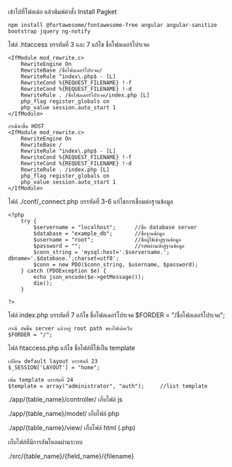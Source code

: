 เข้าไปที่โฟลเด้อ แล้วพิมพ์คำสั่ง Install Pagket

	npm install @fortawesome/fontawesome-free angular angular-sanitize bootstrap jquery ng-notify
	

ไฟล์ .htaccess บรรทัดที่ 3 และ 7 แก้ไข ชื่อโฟลเดอร์โปรเจค

	<IfModule mod_rewrite.c>
		RewriteEngine On
		RewriteBase /ชื่อโฟลเดอร์โปรเจค/
		RewriteRule ^index\.php$ - [L]
		RewriteCond %{REQUEST_FILENAME} !-f
		RewriteCond %{REQUEST_FILENAME} !-d
		RewriteRule . /ชื่อโฟลเดอร์โปรเจค/index.php [L]
		php_flag register_globals on
		php_value session.auto_start 1
	</IfModule>

	กรณีนำขึ้น HOST
	<IfModule mod_rewrite.c>
		RewriteEngine On
		RewriteBase /
		RewriteRule ^index\.php$ - [L]
		RewriteCond %{REQUEST_FILENAME} !-f
		RewriteCond %{REQUEST_FILENAME} !-d
		RewriteRule . /index.php [L]
		php_flag register_globals on
		php_value session.auto_start 1
	</IfModule>


ไฟล์ ./conf/_connect.php บรรทัดที่ 3-6 แก้ไขการเชื่อมต่อฐานข้อมูล

	<?php
		try {
			$servername = "localhost";		//ชื่อ database server 
			$database = "example_db";		//ชื่อฐานข้อมูล
			$username = "root";				//ชื่อผู้ใช้เข้าสู่ฐานข้อมูล
			$password = "";					//รหัสผ่านเข้าสู่ฐานข้อมูล
			$conn_string = 'mysql:host='.$servername.'; dbname='.$database.';charset=utf8';
			$conn = new PDO($conn_string, $username, $password);
		} catch (PDOException $e) {
			echo json_encode($e->getMessage());
			die();
		}

	?>


ไฟล์ index.php  บรรทัดที่ 7 แก้ไข ชื่อโฟลเดอร์โปรเจค
	$FORDER = "/ชื่อโฟลเดอร์โปรเจค";

	กรณี อัพขึ้น server แล้วอยู่ root path ของโฟเด้อเว็บ
	$FORDER = "/";


ไฟล์ htaccess.php แก้ไข ชื่อไฟล์ที่ใช้เป็น template

	เปลี่ยน default layout บรรทัดที่ 23
	$_SESSION['LAYOUT'] = "home";

	เพิ่ม template บรรทัดที่ 24
	$template = array("administrator", "auth");		//list template



./app/{table_name}/controller/ เก็บไฟล์ js

./app/{table_name}/model/ เก็บไฟล์ php

./app/{table_name}/view/ เก็บไฟล์ html (.php)



เก็บไฟล์ที่มีการอัพโหลดผ่านระบบ

./src/{table_name}/{field_name}/{filename} 
